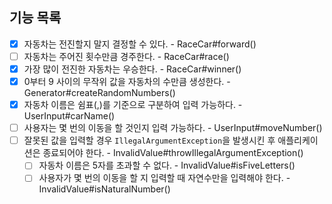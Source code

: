 ## 기능 목록

- [x] 자동차는 전진할지 말지 결정할 수 있다. - RaceCar#forward()
- [ ] 자동차는 주어진 횟수만큼 경주한다. - RaceCar#race()
- [x] 가장 많이 전진한 자동차는 우승한다. - RaceCar#winner()
- [x] 0부터 9 사이의 무작위 값을 자동차의 수만큼 생성한다. - Generator#createRandomNumbers()
- [x] 자동차 이름은 쉼표(,)를 기준으로 구분하여 입력 가능하다. - UserInput#carName()
- [ ] 사용자는 몇 번의 이동을 할 것인지 입력 가능하다. - UserInput#moveNumber()
- [ ] 잘못된 값을 입력할 경우 `IllegalArgumentException`을 발생시킨 후 애플리케이션은 종료되어야 한다. - InvalidValue#throwIllegalArgumentException()
  - [ ] 자동차 이름은 5자를 초과할 수 없다. - InvalidValue#isFiveLetters()
  - [ ] 사용자가 몇 번의 이동을 할 지 입력할 때 자연수만을 입력해야 한다. - InvalidValue#isNaturalNumber()
